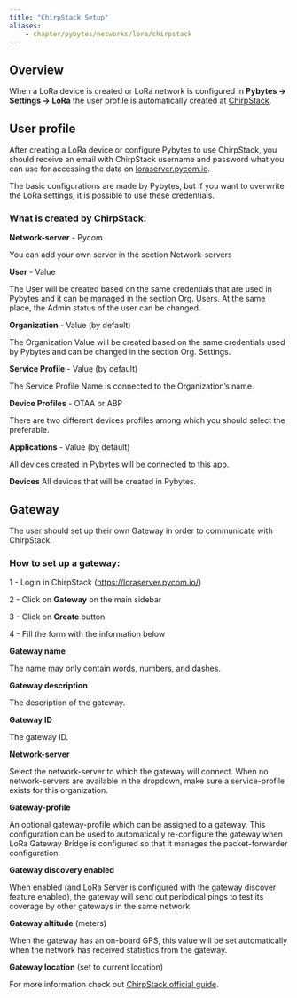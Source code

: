 ```yaml
---
title: "ChirpStack Setup"
aliases:
    - chapter/pybytes/networks/lora/chirpstack
---
```


## Overview

When a LoRa device is created or LoRa network is configured in **Pybytes → Settings -> LoRa** the user profile is automatically created at [ChirpStack](https://loraserver.pycom.io/).

## User profile

After creating a LoRa device or configure Pybytes to use ChirpStack, you should receive an email with ChirpStack username and password what you can use for accessing the data on <a href="https://loraserver.pycom.io/"> loraserver.pycom.io</a>.  

The basic configurations are made by Pybytes, but if you want to overwrite the LoRa settings, it is possible to use these credentials.

### What is created by ChirpStack:

**Network-server** - Pycom  

You can add your own server in the section Network-servers  

**User** - Value

The User will be created based on the same credentials that are used in Pybytes and it can be managed in the section Org. Users. At the same place, the Admin status of the user can be changed.  

**Organization** - Value (by default)

The Organization Value will be created based on the same credentials used by Pybytes and can be changed in the section Org. Settings.

**Service Profile** - Value (by default)

The Service Profile Name is connected to the Organization’s name.

**Device Profiles** - OTAA or ABP

There are two different devices profiles among which you should select the preferable.  

**Applications** - Value (by default)

All devices created in Pybytes will be connected to this app.

**Devices** All devices that will be created in Pybytes.


## Gateway

The user should set up their own Gateway in order to communicate with ChirpStack.

### How to set up a gateway: 

1 - Login in ChirpStack (https://loraserver.pycom.io/)

2 - Click on **Gateway** on the main sidebar

3 - Click on **Create** button

4 - Fill the form with the information below

**Gateway name**

The name may only contain words, numbers, and dashes.

**Gateway description**

The description of the gateway.

**Gateway ID**

The gateway ID.

**Network-server**

Select the network-server to which the gateway will connect. When no network-servers are available in the dropdown, make sure a service-profile exists for this organization.

**Gateway-profile**

An optional gateway-profile which can be assigned to a gateway. This configuration can be used to automatically re-configure the gateway when LoRa Gateway Bridge is configured so that it manages the packet-forwarder configuration.

**Gateway discovery enabled**

When enabled (and LoRa Server is configured with the gateway discover feature enabled), the gateway will send out periodical pings to test its coverage by other gateways in the same network.

**Gateway altitude** (meters) 

When the gateway has an on-board GPS, this value will be set automatically when the network has received statistics from the gateway.

**Gateway location** (set to current location)

For more information check out [ChirpStack official guide](https://www.chirpstack.io/guides/first-gateway-device/#add-a-lora-sup-reg-sup-gateway).    
